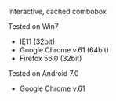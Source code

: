 Interactive, cached combobox

Tested on Win7
- IE11 (32bit)
- Google Chrome v.61 (64bit)
- Firefox 56.0 (32bit)

Tested on Android 7.0
- Google Chrome v.61
